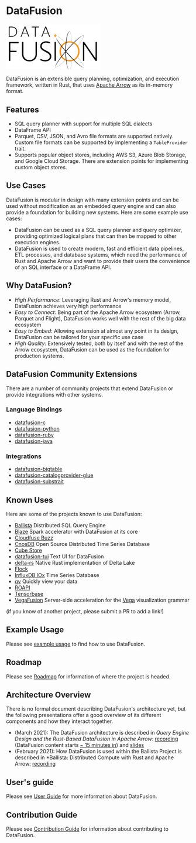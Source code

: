 <!---
  Licensed to the Apache Software Foundation (ASF) under one
  or more contributor license agreements.  See the NOTICE file
  distributed with this work for additional information
  regarding copyright ownership.  The ASF licenses this file
  to you under the Apache License, Version 2.0 (the
  "License"); you may not use this file except in compliance
  with the License.  You may obtain a copy of the License at

    http://www.apache.org/licenses/LICENSE-2.0

  Unless required by applicable law or agreed to in writing,
  software distributed under the License is distributed on an
  "AS IS" BASIS, WITHOUT WARRANTIES OR CONDITIONS OF ANY
  KIND, either express or implied.  See the License for the
  specific language governing permissions and limitations
  under the License.
-->

# DataFusion

<img src="docs/source/_static/images/DataFusion-Logo-Background-White.svg" width="256"/>

DataFusion is an extensible query planning, optimization, and execution framework, written in
Rust, that uses [Apache Arrow](https://arrow.apache.org) as its
in-memory format.

## Features

- SQL query planner with support for multiple SQL dialects
- DataFrame API
- Parquet, CSV, JSON, and Avro file formats are supported natively. Custom
  file formats can be supported by implementing a `TableProvider` trait.
- Supports popular object stores, including AWS S3, Azure Blob
  Storage, and Google Cloud Storage. There are extension points for implementing
  custom object stores.

## Use Cases

DataFusion is modular in design with many extension points and can be
used without modification as an embedded query engine and can also provide
a foundation for building new systems. Here are some example use cases:

- DataFusion can be used as a SQL query planner and query optimizer, providing
  optimized logical plans that can then be mapped to other execution engines.
- DataFusion is used to create modern, fast and efficient data
  pipelines, ETL processes, and database systems, which need the
  performance of Rust and Apache Arrow and want to provide their users
  the convenience of an SQL interface or a DataFrame API.

## Why DataFusion?

- _High Performance_: Leveraging Rust and Arrow's memory model, DataFusion achieves very high performance
- _Easy to Connect_: Being part of the Apache Arrow ecosystem (Arrow, Parquet and Flight), DataFusion works well with the rest of the big data ecosystem
- _Easy to Embed_: Allowing extension at almost any point in its design, DataFusion can be tailored for your specific use case
- _High Quality_: Extensively tested, both by itself and with the rest of the Arrow ecosystem, DataFusion can be used as the foundation for production systems.

## DataFusion Community Extensions

There are a number of community projects that extend DataFusion or provide integrations with other systems.

### Language Bindings

- [datafusion-c](https://github.com/datafusion-contrib/datafusion-c)
- [datafusion-python](https://github.com/datafusion-contrib/datafusion-python)
- [datafusion-ruby](https://github.com/datafusion-contrib/datafusion-ruby)
- [datafusion-java](https://github.com/datafusion-contrib/datafusion-java)

### Integrations

- [datafusion-bigtable](https://github.com/datafusion-contrib/datafusion-bigtable)
- [datafusion-catalogprovider-glue](https://github.com/datafusion-contrib/datafusion-catalogprovider-glue)
- [datafusion-substrait](https://github.com/datafusion-contrib/datafusion-substrait)

## Known Uses

Here are some of the projects known to use DataFusion:

- [Ballista](https://github.com/apache/arrow-ballista) Distributed SQL Query Engine
- [Blaze](https://github.com/blaze-init/blaze) Spark accelerator with DataFusion at its core
- [Cloudfuse Buzz](https://github.com/cloudfuse-io/buzz-rust)
- [CnosDB](https://github.com/cnosdb/cnosdb) Open Source Distributed Time Series Database
- [Cube Store](https://github.com/cube-js/cube.js/tree/master/rust)
- [datafusion-tui](https://github.com/datafusion-contrib/datafusion-tui) Text UI for DataFusion
- [delta-rs](https://github.com/delta-io/delta-rs) Native Rust implementation of Delta Lake
- [Flock](https://github.com/flock-lab/flock)
- [InfluxDB IOx](https://github.com/influxdata/influxdb_iox) Time Series Database
- [qv](https://github.com/timvw/qv) Quickly view your data
- [ROAPI](https://github.com/roapi/roapi)
- [Tensorbase](https://github.com/tensorbase/tensorbase)
- [VegaFusion](https://vegafusion.io/) Server-side acceleration for the [Vega](https://vega.github.io/) visualization grammar

(if you know of another project, please submit a PR to add a link!)

## Example Usage

Please see [example usage](https://arrow.apache.org/datafusion/user-guide/example-usage.html) to find how to use DataFusion.

## Roadmap

Please see [Roadmap](docs/source/specification/roadmap.md) for information of where the project is headed.

## Architecture Overview

There is no formal document describing DataFusion's architecture yet, but the following presentations offer a good overview of its different components and how they interact together.

- (March 2021): The DataFusion architecture is described in _Query Engine Design and the Rust-Based DataFusion in Apache Arrow_: [recording](https://www.youtube.com/watch?v=K6eCAVEk4kU) (DataFusion content starts [~ 15 minutes in](https://www.youtube.com/watch?v=K6eCAVEk4kU&t=875s)) and [slides](https://www.slideshare.net/influxdata/influxdb-iox-tech-talks-query-engine-design-and-the-rustbased-datafusion-in-apache-arrow-244161934)
- (February 2021): How DataFusion is used within the Ballista Project is described in \*Ballista: Distributed Compute with Rust and Apache Arrow: [recording](https://www.youtube.com/watch?v=ZZHQaOap9pQ)

## User's guide

Please see [User Guide](https://arrow.apache.org/datafusion/) for more information about DataFusion.

## Contribution Guide

Please see [Contribution Guide](CONTRIBUTING.md) for information about contributing to DataFusion.
